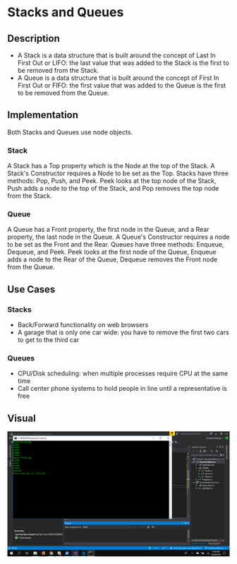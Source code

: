 # Stacks and Queues
## Description
- A Stack is a data structure that is built around the concept of Last In First Out or LIFO: the last value that was added to the Stack is the first to be removed from the Stack.
- A Queue is a data structure that is built around the concept of First In First Out or FIFO: the first value that was added to the Queue is the first to be removed from the Queue.

## Implementation
Both Stacks and Queues use node objects. 
### Stack
A Stack has a Top property which is the Node at the top of the Stack. A Stack's Constructor requires a Node to be set as the Top. Stacks have three methods: Pop, Push, and Peek. Peek looks at the top node of the Stack, Push adds a node to the top of the Stack, and Pop removes the top node from the Stack.
### Queue
A Queue has a Front property, the first node in the Queue, and a Rear property, the last node in the Queue. A Queue's Constructor requires a node to be set as the Front and the Rear. Queues have three methods: Enqueue, Dequeue, and Peek. Peek looks at the first node of the Queue, Enqueue adds a node to the Rear of the Queue, Dequeue removes the Front node from the Queue.

## Use Cases
### Stacks
- Back/Forward functionality on web browsers
- A garage that is only one car wide: you have to remove the first two cars to get to the third car
### Queues
- CPU/Disk scheduling: when multiple processes require CPU at the same time
- Call center phone systems to hold people in line until a representative is free

## Visual
![Stack and Queue Visual](StackAndQueueVisual.png)